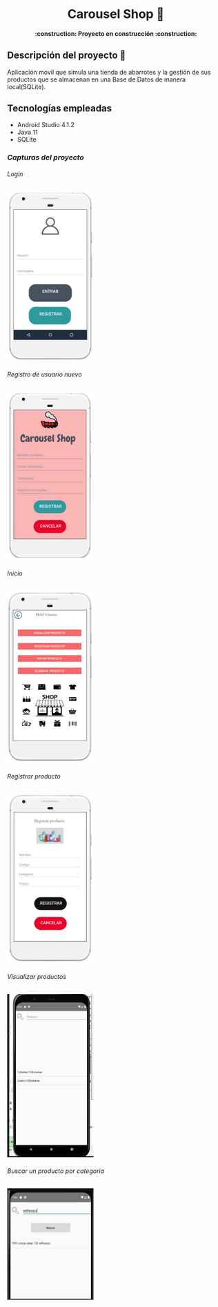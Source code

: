 <h1 align="center"> Carousel Shop 🚂 </h1>
<h4 align="center">
:construction: Proyecto en construcción :construction:
</h4>

## Descripción del proyecto 📝 
Aplicación movil que simula una tienda de abarrotes y la gestión de sus productos 
que se almacenan en una Base de Datos de manera local(SQLite).

## Tecnologías empleadas
* Android Studio 4.1.2
* Java 11
* SQLite

### ***Capturas del proyecto***
###### Login
<img src="./capturas/login.png" width="200px">

###### Registro de usuario nuevo
<img src="./capturas/registrar_usuario.png" width="200px">

###### Inicio
<img src="./capturas/inicio.png" width="200px">

###### Registrar producto
<img src="./capturas/registrar_producto.png" width="200px">

###### Visualizar productos
<img src="./capturas/visualizar_producto.png" width="200px">

###### Buscar un producto por categoria
<img src="./capturas/buscar_producto.png" width="200px">
